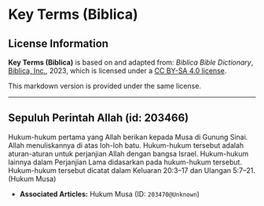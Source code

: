 # Key Terms (Biblica)

## License Information

**Key Terms (Biblica)** is based on and adapted from: _Biblica Bible Dictionary_, [Biblica, Inc.](https://www.biblica.com/), 2023, which is licensed under a [CC BY-SA 4.0 license](https://creativecommons.org/licenses/by-sa/4.0/legalcode.en).

This markdown version is provided under the same license.



--------------------------------

## Sepuluh Perintah Allah (id: 203466)

Hukum\-hukum pertama yang Allah berikan kepada Musa di Gunung Sinai. Allah menuliskannya di atas loh\-loh batu. Hukum\-hukum tersebut adalah aturan\-aturan untuk perjanjian Allah dengan bangsa Israel. Hukum\-hukum lainnya dalam Perjanjian Lama didasarkan pada hukum\-hukum tersebut. Hukum\-hukum tersebut dicatat dalam Keluaran 20:3–17 dan Ulangan 5:7–21\. (Hukum Musa)

* **Associated Articles:** Hukum Musa (ID: `203470@Unknown`)

